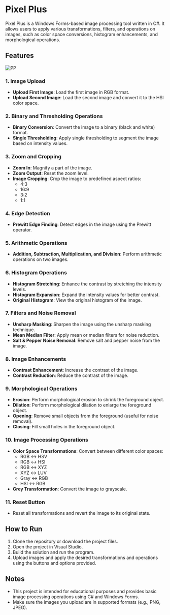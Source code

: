 


# Pixel Plus

Pixel Plus is a Windows Forms-based image processing tool written in C#. It allows users to apply various transformations, filters, and operations on images, such as color space conversions, histogram enhancements, and morphological operations.

## Features

![PP](https://github.com/user-attachments/assets/27cf908d-53de-4d56-8a6a-558d91ba5226)

### 1. Image Upload
- **Upload First Image**: Load the first image in RGB format.
- **Upload Second Image**: Load the second image and convert it to the HSI color space.

### 2. Binary and Thresholding Operations
- **Binary Conversion**: Convert the image to a binary (black and white) format.
- **Single Thresholding**: Apply single thresholding to segment the image based on intensity values.

### 3. Zoom and Cropping
- **Zoom In**: Magnify a part of the image.
- **Zoom Output**: Reset the zoom level.
- **Image Cropping**: Crop the image to predefined aspect ratios:
  - 4:3
  - 16:9
  - 3:2
  - 1:1

### 4. Edge Detection
- **Prewitt Edge Finding**: Detect edges in the image using the Prewitt operator.

### 5. Arithmetic Operations
- **Addition, Subtraction, Multiplication, and Division**: Perform arithmetic operations on two images.

### 6. Histogram Operations
- **Histogram Stretching**: Enhance the contrast by stretching the intensity levels.
- **Histogram Expansion**: Expand the intensity values for better contrast.
- **Original Histogram**: View the original histogram of the image.

### 7. Filters and Noise Removal
- **Unsharp Masking**: Sharpen the image using the unsharp masking technique.
- **Mean Median Filter**: Apply mean or median filters for noise reduction.
- **Salt & Pepper Noise Removal**: Remove salt and pepper noise from the image.

### 8. Image Enhancements
- **Contrast Enhancement**: Increase the contrast of the image.
- **Contrast Reduction**: Reduce the contrast of the image.

### 9. Morphological Operations
- **Erosion**: Perform morphological erosion to shrink the foreground object.
- **Dilation**: Perform morphological dilation to enlarge the foreground object.
- **Opening**: Remove small objects from the foreground (useful for noise removal).
- **Closing**: Fill small holes in the foreground object.

### 10. Image Processing Operations
- **Color Space Transformations**: Convert between different color spaces:
  - RGB ↔ HSV
  - RGB ↔ HSI
  - RGB ↔ XYZ
  - XYZ ↔ LUV
  - Gray ↔ RGB
  - HSI ↔ RGB
- **Grey Transformation**: Convert the image to grayscale.

### 11. Reset Button
- Reset all transformations and revert the image to its original state.

## How to Run

1. Clone the repository or download the project files.
2. Open the project in Visual Studio.
3. Build the solution and run the program.
4. Upload images and apply the desired transformations and operations using the buttons and options provided.

## Notes

- This project is intended for educational purposes and provides basic image processing operations using C# and Windows Forms.
- Make sure the images you upload are in supported formats (e.g., PNG, JPEG).

